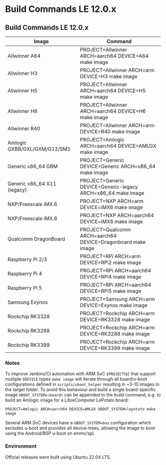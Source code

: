 # Build Commands LE 12.0.x

## Build Commands LE 12.0.x

| Image                        | Command                                                       |
| ---------------------------- | ------------------------------------------------------------- |
| Allwinner A64                | PROJECT=Allwinner ARCH=aarch64 DEVICE=A64 make image          |
| Allwinner H3                 | PROJECT=Allwinner ARCH=arm DEVICE=H3 make image               |
| Allwinner H5                 | PROJECT=Allwinner ARCH=aarch64 DEVICE=H5 make image           |
| Allwinner H6                 | PROJECT=Allwinner ARCH=aarch64 DEVICE=H6 make image           |
| Allwinner R40                | PROJECT=Allwinner ARCH=arm DEVICE=R40 make image              |
| Amlogic GXBB/GXL/GXM/G12/SM1 | PROJECT=Amlogic ARCH=aarch64 DEVICE=AMLGX make image          |
| Generic x86\_64 GBM          | PROJECT=Generic DEVICE=Generic ARCH=x86\_64 make image        |
| Generic x86\_64 X11 (legacy) | PROJECT=Generic DEVICE=Generic-legacy ARCH=x86\_64 make image |
| NXP/Freescale iMX.6          | PROJECT=NXP ARCH=arm DEVICE=iMX6 make image                   |
| NXP/Freescale iMX.8          | PROJECT=NXP ARCH=aarch64 DEVICE=iMX8 make image               |
| Qualcomm DragonBoard         | PROJECT=Qualcomm ARCH=aarch64 DEVICE=Dragonboard make image   |
| Raspberry Pi 2/3             | PROJECT=RPi ARCH=arm DEVICE=RPi2 make image                   |
| Raspberry Pi 4               | PROJECT=RPi ARCH=aarch64 DEVICE=RPi4 make image               |
| Raspberry Pi 5               | PROJECT=RPi ARCH=aarch64 DEVICE=RPi5 make image               |
| Samsung Exynos               | PROJECT=Samsung ARCH=arm DEVICE=Exynos make image             |
| Rockchip RK3328              | PROJECT=Rockchip ARCH=arm DEVICE=RK3328 make image            |
| Rockchip RK3288              | PROJECT=Rockchip ARCH=arm DEVICE=RK3288 make image            |
| Rockchip RK3399              | PROJECT=Rockchip ARCH=arm DEVICE=RK3399 make image            |

### Notes

To improve Jenkins/CI automation with ARM SoC `$PROJECT`(s) that support multiple `$DEVICE` types `make image` will iterate through all board/u-boot configurations defined in `scripts/uboot_helper` resulting in \~3-10 images in the target folder. To avoid this behaviour and build a single board-specific image `UBOOT_SYSTEM=<board>` can be appended to the build command, e.g. to build an Amlogic image for a LibreComputer LePotato board:

```
PROJECT=Amlogic ARCH=aarch64 DEVICE=AMLGX UBOOT_SYSTEM=lepotato make image
```

Several ARM SoC devices have a `UBOOT_SYSTEM=box` configuration which excludes u-boot and provides all device-trees, allowing the image to boot using the Android/BSP u-boot on emmc/spi.

### Environment

Official releases were built using Ubuntu 22.04 LTS.
